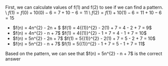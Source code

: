First, we can calculate values of f$(1)$ and f$(2)$ to see if we can find a pattern. \\
$f(1) = f(0) + 10(0) - 6 = 7 + 10 - 6 = 11$ \\
$f(2) = f(1) + 10(1) - 6 = 11 + 10 - 6 = 15$
<ul>
<li> $f(n) = 4n^{2} - 2n + $
	      $f(1) = 4{(1)}^{2} - 2(1) + 7 = 4 - 2 + 7 = 9$
<li> $f(n) = 4n^{2} - n + 7$
$f(1) = 4{(1)}^{2} - 1 + 7 = 4 - 1 + 7 = 10$
<li> $f(n) = 5n^{2} - 2n + 7$
$f(1) = 5{(1)}^{2} - 2(1) + 7 = 5 - 2 + 7 = 10$
<li> $f(n) = 5n^{2} - n + 7$
$f(1) = 5{(1)}^{2} - 1 + 7 = 5 - 1 + 7 = 11$
</ul>
Based on the pattern, we can see that $f(n) = 5n^{2} - n + 7$ is the correct answer
